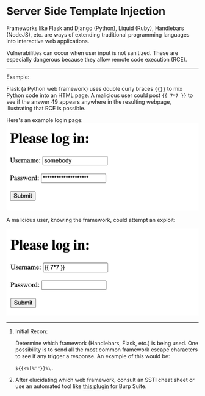 # Server Side Template Injection

Frameworks like Flask and Django (Python), Liquid (Ruby), Handlebars (NodeJS), etc. are ways of extending traditional programming languages into interactive web applications. 

Vulnerabilities can occur when user input is not sanitized. These are especially dangerous because they allow remote code execution (RCE). 

---
Example:

Flask (a Python web framework) uses double curly braces ```{{}}``` to mix Python code into an HTML page. A malicious user could post ```{{ 7*7 }}``` to see if the answer 49 appears anywhere in the resulting webpage, illustrating that RCE is possible.  

Here's an example login page:
![Login page](.//flask1.png)

A malicious user, knowing the framework, could attempt an exploit:

![Login page with SSTI](.//flask2.png)

---
1. Initial Recon:

    Determine which framework (Handlebars, Flask, etc.) is being used. One possibility is to send all the most common framework escape characters to see if any trigger a response. An example of this would be:

    ```${{<%[%'"}}%\.```

2. After elucidating which web framework, consult an SSTI cheat sheet or use an automated tool like [this plugin](https://github.com/epinna/tplmap/blob/master/burp_extension/README.md) for Burp Suite. 


